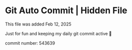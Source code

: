 # Git Auto Commit | Hidden File

This file was added Feb 12, 2025

Just for fun and keeping my daily git commit active 🤪

commit number: 543639
